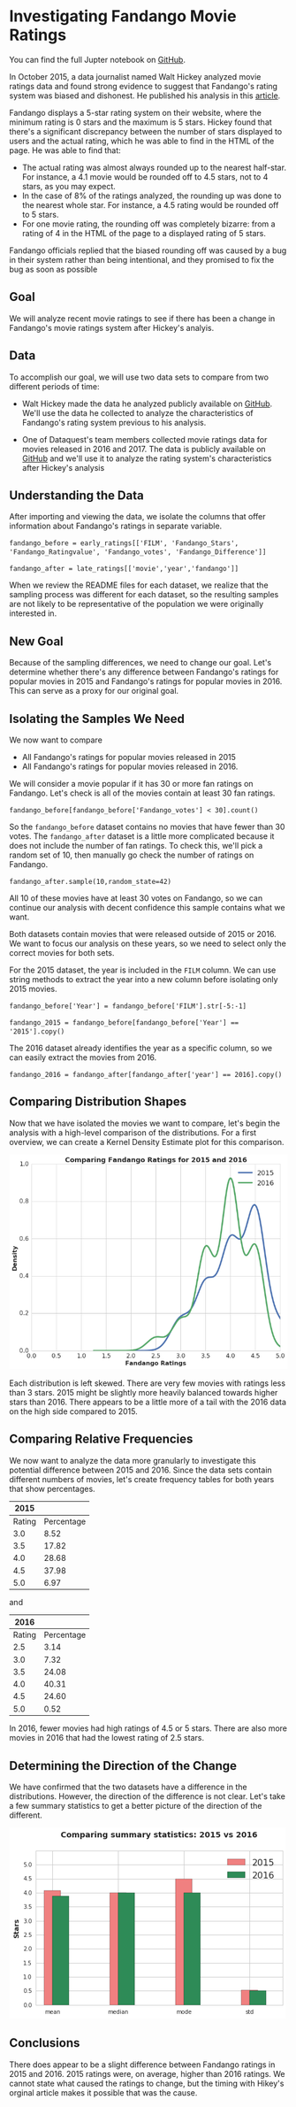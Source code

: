 # Investigating Fandango Movie Ratings

You can find the full Jupter notebook on [GitHub](https://github.com/joshfuchs/DataScience_projects/blob/master/fandango_movie_ratings.ipynb).


In October 2015, a data journalist named Walt Hickey analyzed movie ratings data and found strong evidence to suggest that Fandango's rating system was biased and dishonest. He published his analysis in this [article](https://fivethirtyeight.com/features/fandango-movies-ratings/).

Fandango displays a 5-star rating system on their website, where the minimum rating is 0 stars and the maximum is 5 stars. Hickey found that there's a significant discrepancy between the number of stars displayed to users and the actual rating, which he was able to find in the HTML of the page. He was able to find that:

- The actual rating was almost always rounded up to the nearest half-star. For instance, a 4.1 movie would be rounded off to 4.5 stars, not to 4 stars, as you may expect.
- In the case of 8% of the ratings analyzed, the rounding up was done to the nearest whole star. For instance, a 4.5 rating would be rounded off to 5 stars.
- For one movie rating, the rounding off was completely bizarre: from a rating of 4 in the HTML of the page to a displayed rating of 5 stars.

Fandango officials replied that the biased rounding off was caused by a bug in their system rather than being intentional, and they promised to fix the bug as soon as possible

## Goal
We will analyze recent movie ratings to see if there has been a change in Fandango's movie ratings system after Hickey's analyis.

## Data
To accomplish our goal, we will use two data sets to compare from two different periods of time:

- Walt Hickey made the data he analyzed publicly available on [GitHub](https://github.com/fivethirtyeight/data/tree/master/fandango). We'll use the data he collected to analyze the characteristics of Fandango's rating system previous to his analysis.

- One of Dataquest's team members collected movie ratings data for movies released in 2016 and 2017. The data is publicly available on [GitHub](https://github.com/mircealex/Movie_ratings_2016_17) and we'll use it to analyze the rating system's characteristics after Hickey's analysis

## Understanding the Data

After importing and viewing the data, we isolate the columns that offer information about Fandango's ratings in separate variable.

```
fandango_before = early_ratings[['FILM', 'Fandango_Stars', 'Fandango_Ratingvalue', 'Fandango_votes', 'Fandango_Difference']]
```
```
fandango_after = late_ratings[['movie','year','fandango']]
```

When we review the README files for each dataset, we realize that the sampling process was different for each dataset, so the resulting samples are not likely to be representative of the population we were originally interested in. 

## New Goal
Because of the sampling differences, we need to change our goal. Let's determine whether there's any difference between Fandango's ratings for popular movies in 2015 and Fandango's ratings for popular movies in 2016. This can serve as a proxy for our original goal.

## Isolating the Samples We Need
We now want to compare
- All Fandango's ratings for popular movies released in 2015
- All Fandango's ratings for popular movies released in 2016. 

We will consider a movie popular if it has 30 or more fan ratings on Fandango. Let's check is all of the movies contain at least 30 fan ratings.

```
fandango_before[fandango_before['Fandango_votes'] < 30].count()
```

So the ```fandango_before``` dataset contains no movies that have fewer than 30 votes. The ```fandango_after``` dataset is a little more complicated because it does not include the number of fan ratings. To check this, we'll pick a random set of 10, then manually go check the number of ratings on Fandango.

```
fandango_after.sample(10,random_state=42)
```

All 10 of these movies have at least 30 votes on Fandango, so we can continue our analysis with decent confidence this sample contains what we want.

Both datasets contain movies that were released outside of 2015 or 2016. We want to focus our analysis on these years, so we need to select only the correct movies for both sets.

For the 2015 dataset, the year is included in the ```FILM``` column. We can use string methods to extract the year into a new column before isolating only 2015 movies.
```
fandango_before['Year'] = fandango_before['FILM'].str[-5:-1]
```
```
fandango_2015 = fandango_before[fandango_before['Year'] == '2015'].copy()
```

The 2016 dataset already identifies the year as a specific column, so we can easily extract the movies from 2016.
```
fandango_2016 = fandango_after[fandango_after['year'] == 2016].copy()
```

## Comparing Distribution Shapes

Now that we have isolated the movies we want to compare, let's begin the analysis with a high-level comparison of the distributions. For a first overview, we can create a Kernel Density Estimate plot for this comparison. 

![Fandango Ratings Distributions](/docs/assets/fandango_distributions.png)

Each distribution is left skewed. There are very few movies with ratings less than 3 stars. 2015 might be slightly more heavily balanced towards higher stars than 2016. There appears to be a little more of a tail with the 2016 data on the high side compared to 2015. 

## Comparing Relative Frequencies

We now want to analyze the data more granularly to investigate this potential difference between 2015 and 2016. Since the data sets contain different numbers of movies, let's create frequency tables for both years that show percentages. 

| 2015             |       |
|------------------|-------|
| Rating  | Percentage|
| 3.0              | 8.52  |
| 3.5              | 17.82 |
| 4.0              | 28.68 |
| 4.5              | 37.98 |
| 5.0              | 6.97  |

and

| 2016             |       |
|------------------|-------|
| Rating  | Percentage|
| 2.5              | 3.14  |
| 3.0              | 7.32  |
| 3.5              | 24.08 |
| 4.0              | 40.31 |
| 4.5              | 24.60 |
| 5.0              | 0.52  |

In 2016, fewer movies had high ratings of 4.5 or 5 stars. There are also more movies in 2016 that had the lowest rating of 2.5 stars. 

## Determining the Direction of the Change

We have confirmed that the two datasets have a difference in the distributions. However, the direction of the difference is not clear. Let's take a few summary statistics to get a better picture of the direction of the different. 


![Fandango Ratings Distributions](/docs/assets/fandango_summary_stats.png)

## Conclusions

There does appear to be a slight difference between Fandango ratings in 2015 and 2016. 2015 ratings were, on average, higher than 2016 ratings. We cannot state what caused the ratings to change, but the timing with Hikey's orginal article makes it possible that was the cause.

